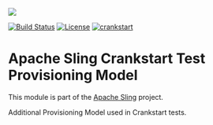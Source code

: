 [<img src="https://sling.apache.org/res/logos/sling.png"/>](https://sling.apache.org)

 [![Build Status](https://builds.apache.org/buildStatus/icon?job=Sling/sling-org-apache-sling-crankstart-test-model/master)](https://builds.apache.org/job/Sling/job/sling-org-apache-sling-crankstart-test-model/job/master) [![License](https://img.shields.io/badge/License-Apache%202.0-blue.svg)](https://www.apache.org/licenses/LICENSE-2.0) [![crankstart](https://sling.apache.org/badges/group-crankstart.svg)](https://github.com/apache/sling-aggregator/blob/master/docs/groups/crankstart.md)

# Apache Sling Crankstart Test Provisioning Model

This module is part of the [Apache Sling](https://sling.apache.org) project.

Additional Provisioning Model used in Crankstart tests.
